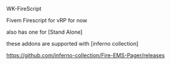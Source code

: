 WK-FireScript

Fivem Firescript for vRP for now

also has one for [Stand Alone]


these addons are supported with [inferno collection]

https://github.com/inferno-collection/Fire-EMS-Pager/releases

